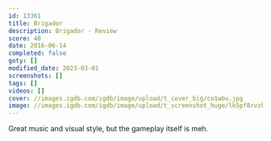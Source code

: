 ```yaml
---
id: 13361
title: Brigador
description: Brigador - Review
score: 40
date: 2016-06-14
completed: false
goty: []
modified_date: 2023-03-01
screenshots: []
tags: []
videos: []
cover: //images.igdb.com/igdb/image/upload/t_cover_big/co1wbu.jpg
image: //images.igdb.com/igdb/image/upload/t_screenshot_huge/lk5pf8rvzkfgrmccm1ds.jpg
---
```

Great music and visual style, but the gameplay itself is meh.